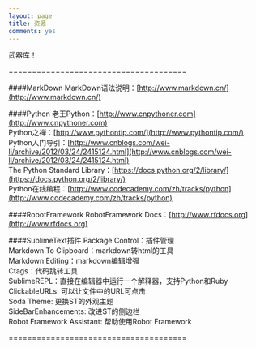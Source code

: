 ```yaml
---
layout: page
title: 资源
comments: yes
---
```


武器库！

======================================

####MarkDown
MarkDown语法说明：[http://www.markdown.cn/](http://www.markdown.cn/)<br />

####Python
老王Python：[http://www.cnpythoner.com](http://www.cnpythoner.com)<br />
Python之禅：[http://www.pythontip.com/](http://www.pythontip.com/)<br />
Python入门导引：[http://www.cnblogs.com/wei-li/archive/2012/03/24/2415124.html](http://www.cnblogs.com/wei-li/archive/2012/03/24/2415124.html)<br />
The Python Standard Library：[https://docs.python.org/2/library/](https://docs.python.org/2/library/)<br />
Python在线编程：[http://www.codecademy.com/zh/tracks/python](http://www.codecademy.com/zh/tracks/python)<br />

####RobotFramework
RobotFramework Docs：[http://www.rfdocs.org](http://www.rfdocs.org)<br />

####SublimeText插件
Package Control：插件管理<br />
Markdown To Clipboard：markdown转html的工具<br />
Markdown Editing：markdown编辑增强<br />
Ctags：代码跳转工具<br />
SublimeREPL：直接在编辑器中运行一个解释器，支持Python和Ruby<br />
ClickableURLs: 可以让文件中的URL可点击<br />
Soda Theme: 更换ST的外观主题<br />
SideBarEnhancements: 改进ST的侧边栏<br />
Robot Framework Assistant: 帮助使用Robot Framework<br />

======================================
